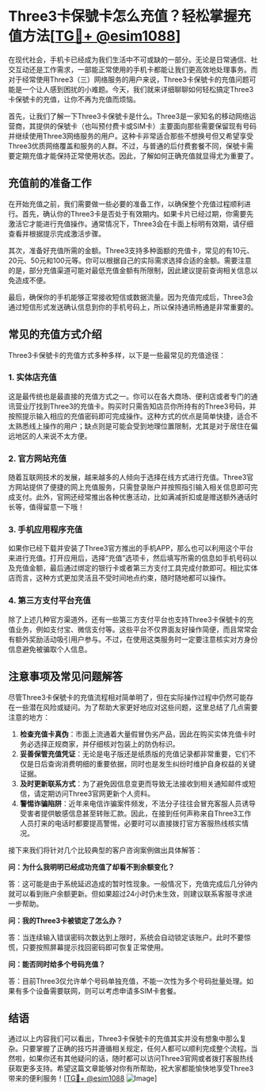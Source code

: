 # Three3卡保號卡怎么充值？轻松掌握充值方法[[TG💪+ @esim1088](https://t.me/s/esim1088)]

在现代社会，手机卡已经成为我们生活中不可或缺的一部分。无论是日常通信、社交互动还是工作需求，一部能正常使用的手机卡都能让我们更高效地处理事务。而对于经常使用Three3（三）网络服务的用户来说，Three3卡保號卡的充值问题可能是一个让人感到困扰的小难题。今天，我们就来详细聊聊如何轻松搞定Three3卡保號卡的充值，让你不再为充值而烦恼。

首先，让我们了解一下Three3卡保號卡是什么。Three3是一家知名的移动网络运营商，其提供的保號卡（也叫预付费卡或SIM卡）主要面向那些需要保留现有号码并继续使用Three3网络服务的用户。这种卡非常适合那些不想换号但又希望享受Three3优质网络覆盖和服务的人群。不过，与普通的后付费套餐不同，保號卡需要定期充值才能保持正常使用状态。因此，了解如何正确充值就显得尤为重要了。

## 充值前的准备工作

在开始充值之前，我们需要做一些必要的准备工作，以确保整个充值过程顺利进行。首先，确认你的Three3卡是否处于有效期内。如果卡片已经过期，你需要先激活它才能进行充值操作。通常情况下，Three3会在卡面上标明有效期，请仔细查看并根据提示完成激活步骤。

其次，准备好充值所需的金额。Three3支持多种面额的充值卡，常见的有10元、20元、50元和100元等。你可以根据自己的实际需求选择合适的金额。需要注意的是，部分充值渠道可能对最低充值金额有所限制，因此建议提前查询相关信息以免造成不便。

最后，确保你的手机能够正常接收短信或数据流量。因为充值完成后，Three3会通过短信形式发送确认信息到你的手机号码上，所以保持通讯畅通是非常重要的。

## 常见的充值方式介绍

Three3卡保號卡的充值方式多种多样，以下是一些最常见的充值途径：

### 1. 实体店充值

这是最传统也是最直接的充值方式之一。你可以在各大商场、便利店或者专门的通讯营业厅找到Three3的充值卡。购买时只需告知店员你所持有的Three3号码，并按照提示输入相应的充值密码即可完成操作。这种方式的优点是简单快捷，适合不太熟悉线上操作的用户；缺点则是可能会受到地理位置限制，尤其是对于居住在偏远地区的人来说不太方便。

### 2. 官方网站充值

随着互联网技术的发展，越来越多的人倾向于选择在线方式进行充值。Three3官方网站提供了便捷的网上充值服务，只需登录账户并按照指引输入相关信息即可完成支付。此外，官网还经常推出各种优惠活动，比如满减折扣或是赠送额外通话时长等，值得留意一下哦！

### 3. 手机应用程序充值

如果你已经下载并安装了Three3官方推出的手机APP，那么也可以利用这个平台来进行充值。打开应用后，选择“充值”选项卡，然后填写所需的信息如手机号码以及充值金额，最后通过绑定的银行卡或者第三方支付工具完成付款即可。相比实体店而言，这种方式更加灵活且不受时间地点约束，随时随地都可以操作。

### 4. 第三方支付平台充值

除了上述几种官方渠道外，还有一些第三方支付平台也支持Three3卡保號卡的充值业务，例如支付宝、微信支付等。这些平台不仅界面友好操作简便，而且常常会有额外奖励活动吸引用户参与。不过，在使用这类服务时一定要注意核实对方身份信息避免被骗取个人信息。

## 注意事项及常见问题解答

尽管Three3卡保號卡的充值流程相对简单明了，但在实际操作过程中仍然可能存在一些潜在风险或疑问。为了帮助大家更好地应对这些问题，这里总结了几点需要注意的地方：

1. **检查充值卡真伪**：市面上流通着大量假冒伪劣产品，因此在购买实体充值卡时务必选择正规商家，并仔细核对包装上的防伪标识。
2. **妥善保管充值凭证**：无论是电子版还是纸质版的充值记录都非常重要，它们不仅是日后查询消费明细的重要依据，同时也是发生纠纷时维护自身权益的关键证据。
3. **及时更新联系方式**：为了避免因信息变更而导致无法接收到相关通知邮件或短信，请定期访问Three3官网更新个人资料。
4. **警惕诈骗陷阱**：近年来电信诈骗案件频发，不法分子往往会冒充客服人员诱导受害者提供敏感信息甚至转账汇款。因此，在接到任何声称来自Three3工作人员打来的电话时都要提高警惕，必要时可以直接拨打官方客服热线核实情况。

接下来我们将针对几个比较典型的客户咨询案例做出具体解答：

**问：为什么我明明已经成功充值了却看不到余额变化？**

答：这可能是由于系统延迟造成的暂时性现象。一般情况下，充值完成后几分钟内就可以看到账户余额更新。但如果超过24小时仍未生效，则建议联系客服寻求进一步帮助。

**问：我的Three3卡被锁定了怎么办？**

答：当连续输入错误密码次数达到上限时，系统会自动锁定该账户。此时不要惊慌，只要按照屏幕提示找回密码即可恢复正常使用。

**问：能否同时给多个号码充值？**

答：目前Three3仅允许单个号码单独充值，不能一次性为多个号码批量处理。如果有多个设备需要联网，则可以考虑申请多SIM卡套餐。

## 结语

通过以上内容我们可以看出，Three3卡保號卡的充值其实并没有想象中那么复杂。只要掌握了正确的技巧并遵循相关规定，任何人都可以顺利完成整个流程。当然啦，如果你还有其他疑问的话，随时都可以访问Three3官网或者拨打客服热线获取更多支持。希望这篇文章能够对你有所帮助，祝大家都能愉快地享受Three3带来的便利服务！[[TG💪+ @esim1088](https://t.me/s/esim1088) ![Image](https://i.postimg.cc/4NQfJmqS/Snipaste-2025-05-13-00-14-12.png)]